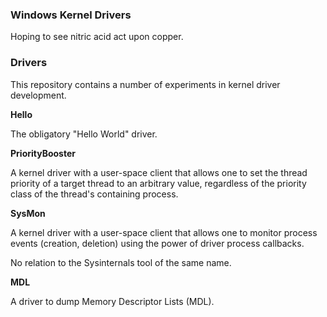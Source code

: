 ### Windows Kernel Drivers

Hoping to see nitric acid act upon copper.

### Drivers

This repository contains a number of experiments in kernel driver development. 

**Hello**

The obligatory "Hello World" driver. 

**PriorityBooster**

A kernel driver with a user-space client that allows one to set the thread priority of a target thread to an arbitrary value, regardless of the priority class of the thread's containing process. 

**SysMon**

A kernel driver with a user-space client that allows one to monitor process events (creation, deletion) using the power of driver process callbacks. 

No relation to the Sysinternals tool of the same name. 

**MDL**

A driver to dump Memory Descriptor Lists (MDL).

